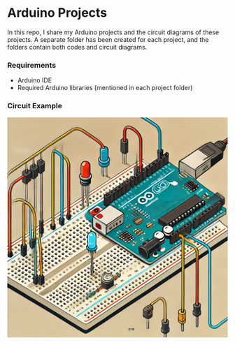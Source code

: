 # Arduino Projects

In this repo, I share my Arduino projects and the circuit diagrams of these projects. A separate folder has been created for each project, and the folders contain both codes and circuit diagrams.

### Requirements

- Arduino IDE
- Required Arduino libraries (mentioned in each project folder)

### Circuit Example

![Circuit](circuit.png)